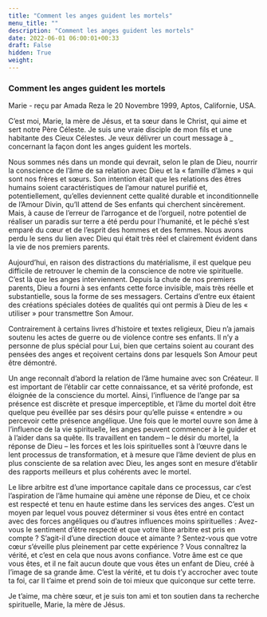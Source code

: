 ```yaml
---
title: "Comment les anges guident les mortels"
menu_title: ""
description: "Comment les anges guident les mortels"
date: 2022-06-01 06:00:01+00:33
draft: False
hidden: True
weight:
---
```

### Comment les anges guident les mortels

Marie - reçu par Amada Reza le 20 Novembre 1999, Aptos, Californie, USA.

C’est moi, Marie, la mère de Jésus, et ta sœur dans le Christ, qui aime et sert notre Père Céleste. Je suis une vraie disciple de mon fils et une habitante des Cieux Célestes. Je veux délivrer un court message à _ concernant la façon dont les anges guident les mortels.

Nous sommes nés dans un monde qui devrait, selon le plan de Dieu, nourrir la conscience de l’âme de sa relation avec Dieu et la « famille d’âmes » qui sont nos frères et sœurs. Son intention était que les relations des êtres humains soient caractéristiques de l’amour naturel purifié et, potentiellement, qu’elles deviennent cette qualité durable et inconditionnelle de l’Amour Divin, qu’Il attend de Ses enfants qui cherchent sincèrement. Mais, à cause de l’erreur de l’arrogance et de l’orgueil, notre potentiel de réaliser un paradis sur terre a été perdu pour l’humanité, et le péché s’est emparé du cœur et de l’esprit des hommes et des femmes. Nous avons perdu le sens du lien avec Dieu qui était très réel et clairement évident dans la vie de nos premiers parents.

Aujourd’hui, en raison des distractions du matérialisme, il est quelque peu difficile de retrouver le chemin de la conscience de notre vie spirituelle. C’est là que les anges interviennent. Depuis la chute de nos premiers parents, Dieu a fourni à ses enfants cette force invisible, mais très réelle et substantielle, sous la forme de ses messagers. Certains d’entre eux étaient des créations spéciales dotées de qualités qui ont permis à Dieu de les « utiliser » pour transmettre Son Amour.

Contrairement à certains livres d’histoire et textes religieux, Dieu n’a jamais soutenu les actes de guerre ou de violence contre ses enfants. Il n’y a personne de plus spécial pour Lui, bien que certains soient au courant des pensées des anges et reçoivent certains dons par lesquels Son Amour peut être démontré.

Un ange reconnaît d’abord la relation de l’âme humaine avec son Créateur. Il est important de l’établir car cette connaissance, et sa vérité profonde, est éloignée de la conscience du mortel. Ainsi, l’influence de l’ange par sa présence est discrète et presque imperceptible, et l’âme du mortel doit être quelque peu éveillée par ses désirs pour qu’elle puisse « entendre » ou percevoir cette présence angélique. Une fois que le mortel ouvre son âme à l’influence de la vie spirituelle, les anges peuvent commencer à le guider et à l’aider dans sa quête. Ils travaillent en tandem – le désir du mortel, la réponse de Dieu – les forces et les lois spirituelles sont à l’œuvre dans le lent processus de transformation, et à mesure que l’âme devient de plus en plus consciente de sa relation avec Dieu, les anges sont en mesure d’établir des rapports meilleurs et plus cohérents avec le mortel.

Le libre arbitre est d’une importance capitale dans ce processus, car c’est l’aspiration de l’âme humaine qui amène une réponse de Dieu, et ce choix est respecté et tenu en haute estime dans les services des anges. C’est un moyen par lequel vous pouvez déterminer si vous êtes entré en contact avec des forces angéliques ou d’autres influences moins spirituelles : Avez-vous le sentiment d’être respecté et que votre libre arbitre est pris en compte ? S’agit-il d’une direction douce et aimante ? Sentez-vous que votre cœur s’éveille plus pleinement par cette expérience ? Vous connaîtrez la vérité, et c’est en cela que nous avons confiance. Votre âme est ce que vous êtes, et il ne fait aucun doute que vous êtes un enfant de Dieu, créé à l’image de sa grande âme. C’est la vérité, et tu dois t’y accrocher avec toute ta foi, car Il t’aime et prend soin de toi mieux que quiconque sur cette terre.

Je t’aime, ma chère sœur, et je suis ton ami et ton soutien dans ta recherche spirituelle, Marie, la mère de Jésus.